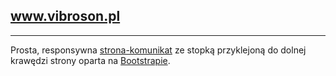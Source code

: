 ## www.vibroson.pl
---
Prosta, responsywna [strona-komunikat](http://www.vibroson.pl "Zakład Badań Środowiska VIBROSON") ze stopką przyklejoną do dolnej krawędzi strony oparta na [Bootstrapie](http://getbootstrap.com/ "Bootstrap").
